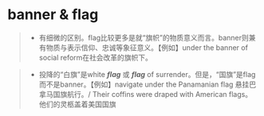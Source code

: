 # banner & flag

>* 有细微的区别。flag比较更多是就“旗帜”的物质意义而言。banner则兼有物质与表示信仰、忠诚等象征意义。【例如】under the banner of social reform在社会改革的旗帜下。

>* 投降的“白旗”是white ***flag*** 或 ***flag*** of surrender。但是，“国旗”是flag而不是banner。【例如】navigate under the Panamanian flag 悬挂巴拿马国旗航行。/ Their coffins were draped with American flags。 他们的灵柩盖着美国国旗